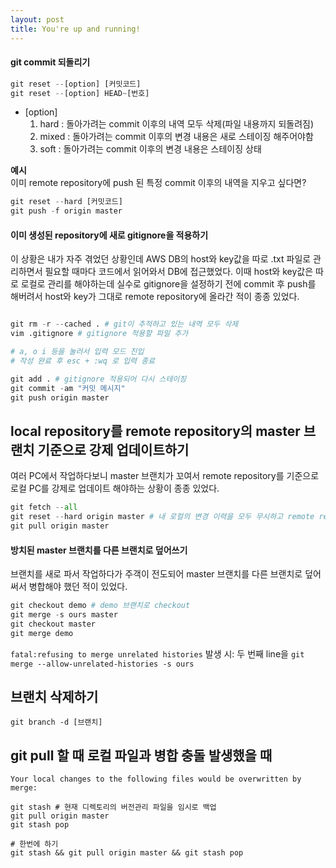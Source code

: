 ```yaml
---
layout: post
title: You're up and running!
---
```

#### git commit 되돌리기

```python
git reset --[option] [커밋코드]
git reset --[option] HEAD~[번호]
```

* [option]
  1. hard : 돌아가려는 commit 이후의 내역 모두 삭제(파일 내용까지 되돌려짐)
  2. mixed : 돌아가려는 commit 이후의 변경 내용은 새로 스테이징 해주어야함
  3. soft : 돌아가려는 commit 이후의 변경 내용은 스테이징 상태

**예시**  
이미 remote repository에 push 된 특정 commit 이후의 내역을 지우고 싶다면?
```python
git reset --hard [커밋코드]
git push -f origin master
```


#### 이미 생성된 repository에 새로 gitignore을 적용하기

이 상황은 내가 자주 겪었던 상황인데 AWS DB의 host와 key값을 따로 .txt 파일로 관리하면서 필요할 때마다 코드에서 읽어와서 DB에 접근했었다. 이때 host와 key값은 따로 로컬로 관리를 해야하는데 실수로 gitignore을 설정하기 전에 commit 후 push를 해버려서 host와 key가 그대로 remote repository에 올라간 적이 종종 있었다.

```python

git rm -r --cached . # git이 추적하고 있는 내역 모두 삭제
vim .gitignore # gitignore 적용할 파일 추가

# a, o i 등을 눌러서 입력 모드 진입
# 작성 완료 후 esc + :wq 로 입력 종료

git add . # gitignore 적용되어 다시 스테이징
git commit -am "커밋 메시지"
git push origin master
```


## local repository를 remote repository의 master 브랜치 기준으로 강제 업데이트하기

여러 PC에서 작업하다보니 master 브랜치가 꼬여서 remote repository를 기준으로 로컬 PC를 강제로 업데이트 해야하는 상황이 종종 있었다.

```python
git fetch --all
git reset --hard origin master # 내 로컬의 변경 이력을 모두 무시하고 remote repository에 master 브랜치를 가리키도록 함
git pull origin master
```

#### 방치된 master 브랜치를 다른 브랜치로 덮어쓰기

브랜치를 새로 파서 작업하다가 주객이 전도되어 master 브랜치를 다른 브랜치로 덮어써서 병합해야 했던 적이 있었다.
```python
git checkout demo # demo 브랜치로 checkout
git merge -s ours master
git checkout master
git merge demo
```

```fatal:refusing to merge unrelated histories``` 발생 시: 두 번째 line을
```git merge --allow-unrelated-histories -s ours```

## 브랜치 삭제하기
```git branch -d [브랜치]```

## git pull 할 때 로컬 파일과 병합 충돌 발생했을 때
```Your local changes to the following files would be overwritten by merge:```

```
git stash # 현재 디렉토리의 버전관리 파일을 임시로 백업
git pull origin master
git stash pop

# 한번에 하기
git stash && git pull origin master && git stash pop
```
